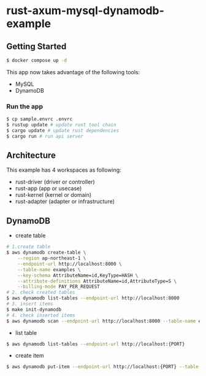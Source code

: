 # rust-axum-mysql-dynamodb-example

## Getting Started
```sh
$ docker compose up -d
```

This app now takes advantage of the following tools:
- MySQL
- DynamoDB

### Run the app

```sh
$ cp sample.envrc .envrc
$ rustup update # update rust tool chain
$ cargo update # update rust dependencies
$ cargo run # run api server
```

## Architecture

This example has 4 workspaces as following:

- rust-driver (driver or controller)
- rust-app (app or usecase)
- rust-kernel (kernel or domain)
- rust-adapter (adapter or infrastructure)

## DynamoDB
- create table
```sh
# 1.create table
$ aws dynamodb create-table \
    --region ap-northeast-1 \
    --endpoint-url http://localhost:8000 \
    --table-name examples \
    --key-schema AttributeName=id,KeyType=HASH \
    --attribute-definitions AttributeName=id,AttributeType=S \
    --billing-mode PAY_PER_REQUEST
# 2. check created tables
$ aws dynamodb list-tables --endpoint-url http://localhost:8000
# 3. insert items
$ make init-dynamodb
# 4. check inserted items
$ aws dynamodb scan --endpoint-url http://localhost:8000 --table-name examples
```
- list table
```sh
$ aws dynamodb list-tables --endpoint-url http://localhost:{PORT}
```
- create item
```sh
$ aws dynamodb put-item --endpoint-url http://localhost:{PORT} --table-name example --item '{"Id": {"N": "1"}, "Name": {"S": "user1"}, "Password": {"S": "pw1"}}'
```